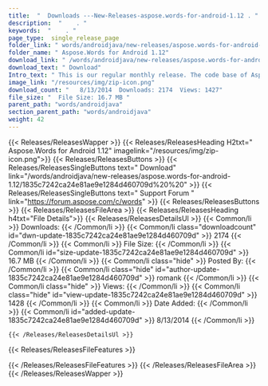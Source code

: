 ```yaml
---
title:  "  Downloads ---New-Releases-aspose.words-for-android-1.12 . " 
description:  "    . " 
keywords:  "    . " 
page_type:  single_release_page
folder_link: " words/androidjava/new-releases/aspose.words-for-android-1.12/"
folder_name: " Aspose.Words for Android 1.12"
download_link: " /words/androidjava/new-releases/aspose.words-for-android-1.12/1835c7242ca24e81ae9e1284d460709d"
download_text: " Download"
Intro_text: " This is our regular monthly release. The code base of Aspose.Words for Android 1..."
image_link: "/resources/img/zip-icon.png"
download_count: "   8/13/2014  Downloads: 2174  Views: 1427"
file_size: "  File Size: 16.7 MB "
parent_path: "words/androidjava"
section_parent_path: "words/androidjava"
weight: 42 
---
```


{{< Releases/ReleasesWapper >}}
  {{< Releases/ReleasesHeading H2txt=" Aspose.Words for Android 1.12" imagelink="/resources/img/zip-icon.png">}}
  {{< Releases/ReleasesButtons >}}
    {{< Releases/ReleasesSingleButtons text=" Download" link="/words/androidjava/new-releases/aspose.words-for-android-1.12/1835c7242ca24e81ae9e1284d460709d%20%20" >}}
    {{< Releases/ReleasesSingleButtons text=" Support Forum " link="https://forum.aspose.com/c/words" >}}
  {{< Releases/ReleasesButtons >}}
  {{< Releases/ReleasesFileArea >}}
    {{< Releases/ReleasesHeading h4txt="File Details">}}
    {{< Releases/ReleasesDetailsUl >}}
            {{< Common/li  >}} Downloads: {{< /Common/li >}} 
      {{< Common/li class="downloadcount" id="dwn-update-1835c7242ca24e81ae9e1284d460709d" >}} 2174 {{< /Common/li >}} 
      {{< Common/li  >}} File Size: {{< /Common/li >}} 
      {{< Common/li id="size-update-1835c7242ca24e81ae9e1284d460709d" >}} 16.7 MB {{< /Common/li >}} 
      {{< Common/li  class="hide" >}} Posted By: {{< /Common/li >}} 
      {{< Common/li class="hide" id="author-update-1835c7242ca24e81ae9e1284d460709d" >}} romank {{< /Common/li >}} 
      {{< Common/li class="hide"  >}} Views: {{< /Common/li >}} 
      {{< Common/li class="hide" id="view-update-1835c7242ca24e81ae9e1284d460709d" >}} 1428 {{< /Common/li >}} 
      {{< Common/li  >}} Date Added: {{< /Common/li >}} 
      {{< Common/li id="added-update-1835c7242ca24e81ae9e1284d460709d" >}} 8/13/2014 {{< /Common/li >}} 

    {{< /Releases/ReleasesDetailsUl >}}

  {{< Releases/ReleasesFileFeatures >}}
      
  {{< /Releases/ReleasesFileFeatures >}}
 {{< /Releases/ReleasesFileArea >}}
{{< /Releases/ReleasesWapper >}}


